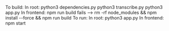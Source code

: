To build:
    In root:
        python3 dependencies.py
        python3 transcribe.py
        python3 app.py
    In frontend:
        npm run build 
            fails --> rm -rf node_modules && npm install --force && npm run build
To run:
    In root:
        python3 app.py
    In frontend:
        npm start